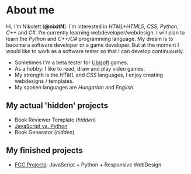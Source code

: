 # About me
Hi, I’m Nikolett (**@nixitN**). I’m interested in *HTML+HTML5*, *CSS*, *Python*, *C++* and *C#*. I’m currently learning webdeveloper/webdesign. I will plan to learn the *Python* and *C++/C#* programming language.
My dream is to become a software developer or a game developer. But at the moment I would like to work as a software tester so that I can develop continuously.
- Sometimes I'm a beta tester for [Ubisoft](https://www.ubisoft.com) games.
- As a hobby: I like to read, draw and play video games.
- My strength is the *HTML* and *CSS* languages, I enjoy creating webdesigns / templates.
- My spoken languages are *Hungarian* and *English*.

## My actual 'hidden' projects
- Book Reviewer Template (*hidden*)
- [JavaScript vs. Python](https://github.com/nixitN/js-python)
- Book Generator (*hidden*)

## My finished projects
- [FCC Projects](https://github.com/nixitN/fcc-projects): JavaScript + Python + Responsive WebDesign

<!---
nixitN/nixitN is a ✨ special ✨ repository because its `README.md` (this file) appears on your GitHub profile.
You can click the Preview link to take a look at your changes.
--->
